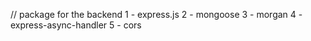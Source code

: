 

// package for the backend 
1 - express.js
2 - mongoose 
3 - morgan 
4 - express-async-handler
5 - cors 
